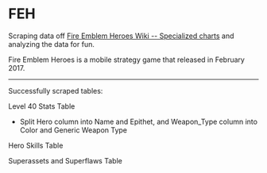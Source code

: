 # FEH

Scraping data off [Fire Emblem Heroes Wiki -- Specialized charts](https://feheroes.fandom.com/wiki/Specialized_charts) and analyzing the data for fun.

Fire Emblem Heroes is a mobile strategy game that released in February 2017.

-------------------------------------------
Successfully scraped tables:

Level 40 Stats Table

- Split Hero column into Name and Epithet, and Weapon_Type column into Color and Generic Weapon Type

Hero Skills Table

Superassets and Superflaws Table


